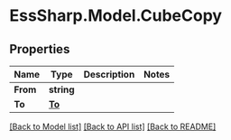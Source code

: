 # EssSharp.Model.CubeCopy

## Properties

Name | Type | Description | Notes
------------ | ------------- | ------------- | -------------
**From** | **string** |  | 
**To** | [**To**](To.md) |  | 

[[Back to Model list]](../README.md#documentation-for-models) [[Back to API list]](../README.md#documentation-for-api-endpoints) [[Back to README]](../README.md)

